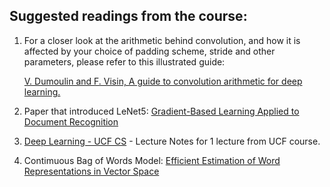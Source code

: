 ## Suggested readings from the course:

 1. For a closer look at the arithmetic behind convolution, and how it is affected by your choice of padding scheme, stride and other parameters, please refer to this illustrated guide:

    [V. Dumoulin and F. Visin, A guide to convolution arithmetic for deep learning.](https://arxiv.org/pdf/1603.07285v1.pdf)

2. Paper that introduced LeNet5: [Gradient-Based Learning Applied to Document Recognition](http://yann.lecun.com/exdb/publis/pdf/lecun-01a.pdf)

3. [Deep Learning - UCF CS](http://www.cs.ucf.edu/~gqi/CAP5610/CAP5610Lecture10.pdf) - Lecture Notes for 1 lecture from UCF course.

4. Contimuous Bag of Words Model: [Efficient Estimation of Word Representations in Vector Space](https://arxiv.org/abs/1301.3781)
